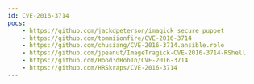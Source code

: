 ```yaml
---
id: CVE-2016-3714
pocs:
    - https://github.com/jackdpeterson/imagick_secure_puppet
    - https://github.com/tommiionfire/CVE-2016-3714
    - https://github.com/chusiang/CVE-2016-3714.ansible.role
    - https://github.com/jpeanut/ImageTragick-CVE-2016-3714-RShell
    - https://github.com/Hood3dRob1n/CVE-2016-3714
    - https://github.com/HRSkraps/CVE-2016-3714
---
```

